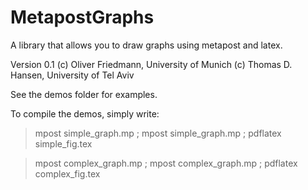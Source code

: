 MetapostGraphs
==============

A library that allows you to draw graphs using metapost and latex.

Version 0.1
(c) Oliver Friedmann, University of Munich
(c) Thomas D. Hansen, University of Tel Aviv

See the demos folder for examples.

To compile the demos, simply write:
> mpost simple_graph.mp ; mpost simple_graph.mp ; pdflatex simple_fig.tex

> mpost complex_graph.mp ; mpost complex_graph.mp ; pdflatex complex_fig.tex

